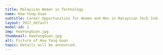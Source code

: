 ```yaml
---
title: Malaysian Women in Technology
name: How-Yong-Guan
subtitle: Career Opportunities for Women and Men in Malaysian Tech Industries 
layout: 2017_default
modal-id: 1
img: HowYongGuan.jpg
thumbnail: HowYongGuan.jpg
alt: Picture of How Yong Guan 
topic: Details will be announced.
---
```

